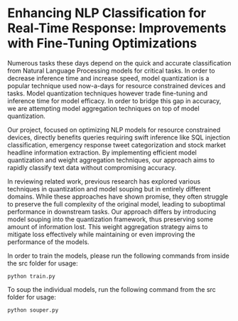 # Enhancing NLP Classification for Real-Time Response: Improvements with Fine-Tuning Optimizations

Numerous tasks these days depend on the quick and accurate 
classification from Natural Language Processing models for critical tasks. 
In order to decrease inference time and increase speed, model
quantization is a popular technique used now-a-days for resource
constrained devices and tasks. Model quantization techniques 
however trade fine-tuning and inference time for model efficacy. In
order to bridge this gap in accuracy, we are attempting model 
aggregation techniques on top of model quantization.

Our project, focused on optimizing NLP models for resource 
constrained devices, directly benefits queries requiring swift inference
like SQL injection classification, emergency response tweet 
categorization and stock market headline information extraction. By
implementing efficient model quantization and weight aggregation
techniques, our approach aims to rapidly classify text data without
compromising accuracy.

In reviewing related work, previous research has explored 
various techniques in quantization and model souping but in entirely
different domains. While these approaches have shown promise,
they often struggle to preserve the full complexity of the original
model, leading to suboptimal performance in downstream tasks.
Our approach differs by introducing model souping into the 
quantization framework, thus preserving some amount of information
lost. This weight aggregation strategy aims to mitigate loss 
effectively while maintaining or even 
improving the performance of the models.

In order to train the models, please run the following commands from inside the src folder for usage:

```python train.py```

To soup the individual models, run the following command from the src folder for usage:

```python souper.py```
